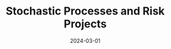 ---
title: "Stochastic Processes and Risk Projects"
excerpt: "Implementation and analysis of stochastic processes for risk assessment"
collection: portfolio
category: academic_projects
date: 2024-03-01
website: "https://github.com/jyoutir/stochastic-proccess-portfolios"
---